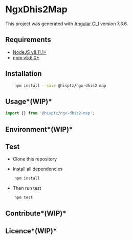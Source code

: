 # NgxDhis2Map

This project was generated with [Angular CLI](https://github.com/angular/angular-cli) version 7.3.6.

## Requirements

- [NodeJS v8.11.1+](https://nodejs.org)
- [npm v5.6.0+](https://www.npmjs.com/)

## Installation

```sh
    npm install --save @hisptz/ngx-dhis2-map
```

## Usage*(WIP)*

```js
import {} from '@hisptz/ngx-dhis2-map';
```

## Environment*(WIP)*

## Test

- Clone this repository

- Install all dependencies

```sh
    npm install
```

- Then run test

```sh
    npm test
```

## Contribute*(WIP)*

## Licence*(WIP)*
